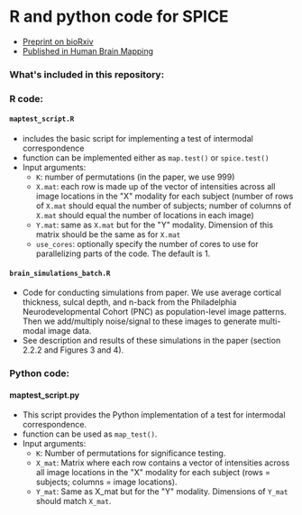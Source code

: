 # R and python code for SPICE
- [Preprint on bioRxiv](https://www.biorxiv.org/content/10.1101/2020.09.10.285049v2)
- [Published in Human Brain Mapping](https://onlinelibrary.wiley.com/doi/full/10.1002/hbm.25577)

### What's included in this repository:

### R code:
#### `maptest_script.R`
- includes the basic script for implementing a test of intermodal correspondence
- function can be implemented either as `map.test()` or `spice.test()`
- Input arguments:
    - `K`: number of permutations (in the paper, we use 999)
    - `X.mat`: each row is made up of the vector of intensities across all image locations in the "X" modality for each subject (number of rows of `X.mat` should equal the number of subjects; number of columns of `X.mat` should equal the number of locations in each image)
    - `Y.mat`: same as `X.mat` but for the "Y" modality. Dimension of this matrix should be the same as for `X.mat`
    - `use_cores`: optionally specify the number of cores to use for parallelizing parts of the code. The default is 1.
    
#### `brain_simulations_batch.R`
- Code for conducting simulations from paper. We use average cortical thickness, sulcal depth, and n-back from the Philadelphia Neurodevelopmental Cohort (PNC) as population-level image patterns. Then we add/multiply noise/signal to these images to generate multi-modal image data.
- See description and results of these simulations in the paper (section 2.2.2 and Figures 3 and 4).

### Python code:
#### maptest_script.py
- This script provides the Python implementation of a test for intermodal correspondence. 
- function can be used as `map_test()`.
- Input arguments:
    - `K`: Number of permutations for significance testing.
    - `X_mat`: Matrix where each row contains a vector of intensities across all image locations in the "X" modality for each subject (rows = subjects; columns = image locations).
    - `Y_mat`: Same as X_mat but for the "Y" modality. Dimensions of `Y_mat` should match `X_mat`.